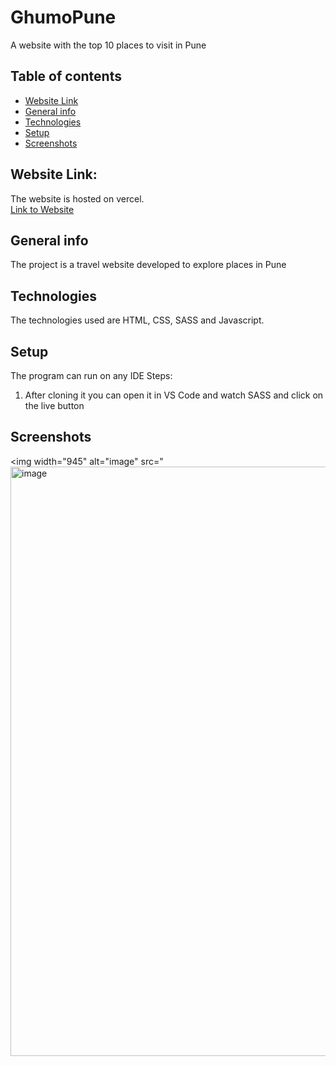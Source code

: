 # GhumoPune
A website with the top 10 places to visit in Pune
## Table of contents
* [Website Link](#website-link)
* [General info](#general-info)
* [Technologies](#technologies)
* [Setup](#setup)
* [Screenshots](#screenshots)

## Website Link: 
The website is hosted on vercel. <br>
[Link to Website](ghumo-pune.vercel.app/)

## General info
 The project is a travel website developed to explore places in Pune <br>
	
## Technologies
The technologies used are HTML, CSS, SASS and Javascript.
	
## Setup
The program can run on any IDE
Steps:
1. After cloning it you can open it in VS Code and watch SASS and click on the live button

## Screenshots
<img width="945" alt="image" src="<img width="943" alt="image" src="https://github.com/sarvaniK01/GhumoPune/assets/68905086/660f49b2-497e-4f7c-b309-aa85d26f0f0e">





